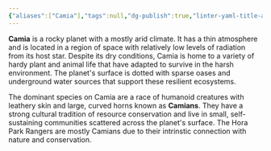 ```yaml
---
{"aliases":["Camia"],"tags":null,"dg-publish":true,"linter-yaml-title-alias":"Camia","permalink":"/narrative/locations/minor-worlds/camia/","dgPassFrontmatter":true}
---
```



**Camia** is a rocky planet with a mostly arid climate. It has a thin atmosphere and is located in a region of space with relatively low levels of radiation from its host star. Despite its dry conditions, Camia is home to a variety of hardy plant and animal life that have adapted to survive in the harsh environment. The planet's surface is dotted with sparse oases and underground water sources that support these resilient ecosystems. 

The dominant species on Camia are a race of humanoid creatures with leathery skin and large, curved horns known as **Camians**. They have a strong cultural tradition of resource conservation and live in small, self-sustaining communities scattered across the planet's surface. The Hora Park Rangers are mostly Camians due to their intrinstic connection with nature and conservation.